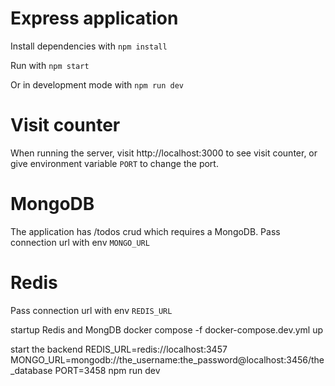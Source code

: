 # Express application

Install dependencies with `npm install`

Run with `npm start`

Or in development mode with `npm run dev`

# Visit counter

When running the server, visit http://localhost:3000 to see visit counter, or give environment variable `PORT` to change the port.

# MongoDB

The application has /todos crud which requires a MongoDB. Pass connection url with env `MONGO_URL`

# Redis

Pass connection url with env `REDIS_URL`

startup Redis and MongDB
docker compose -f docker-compose.dev.yml up

start the backend
REDIS_URL=redis://localhost:3457 MONGO_URL=mongodb://the_username:the_password@localhost:3456/the_database PORT=3458 npm run dev
